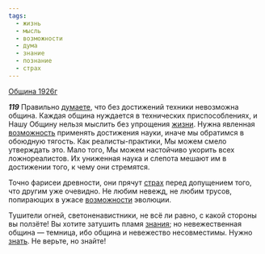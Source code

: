 ```yaml
---
tags:
  - жизнь
  - мысль
  - возможности
  - дума
  - знание
  - познание
  - страх
---
```


[Община 1926г](https://127.0.0.1:4002/agni/1926)

___119___
Правильно [думаете](../../../tags/#дума), что без достижений техники невозможна община. Каждая община нуждается в технических приспособлениях, и Нашу Общину нельзя мыслить без упрощения [жизни](../../../tags/#жизнь). Нужна явленная [возможность](../../../tags/#[возможности](../../../tags/#возможности)) применять достижения науки, иначе мы обратимся в обоюдную тягость. Как реалисты-практики, Мы можем смело утверждать это. Мало того, Мы можем настойчиво укорить всех ложнореалистов. Их униженная наука и слепота мешают им в достижении того, к чему они стремятся.   

Точно фарисеи древности, они прячут [страх](../../../tags/#страх) перед допущением того, что другим уже очевидно. Не любим невежд, не любим трусов, попирающих в ужасе [возможности](../../../tags/#возможности) эволюции.   

Тушители огней, светоненавистники, не всё ли равно, с какой стороны вы ползёте! Вы хотите затушить пламя [знания](../../../tags/#знание); но невежественная община — темница, ибо община и невежество несовместимы. Нужно [знать](../../../tags/#познание). Не верьте, но знайте!   

